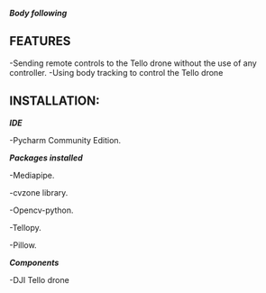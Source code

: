 ***Body following***

## FEATURES

-Sending remote controls to the Tello drone without the use of any controller.
-Using body tracking to control the Tello drone

## INSTALLATION:

***IDE***

-Pycharm Community Edition.

***Packages installed***

-Mediapipe.

-cvzone library.

-Opencv-python.

-Tellopy.

-Pillow.

***Components***

-DJI Tello drone








